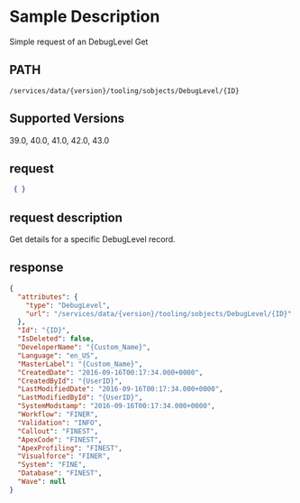 # Sample Description
Simple request of an DebugLevel Get

## PATH
```
/services/data/{version}/tooling/sobjects/DebugLevel/{ID}
```
## Supported Versions
39.0, 40.0, 41.0, 42.0, 43.0

## request
```json
 { }
```

## request description
Get details for a specific DebugLevel record.

## response
```json
{
  "attributes": {
    "type": "DebugLevel",
    "url": "/services/data/{version}/tooling/sobjects/DebugLevel/{ID}"
  },
  "Id": "{ID}",
  "IsDeleted": false,
  "DeveloperName": "{Custom_Name}",
  "Language": "en_US",
  "MasterLabel": "{Custom_Name}",
  "CreatedDate": "2016-09-16T00:17:34.000+0000",
  "CreatedById": "{UserID}",
  "LastModifiedDate": "2016-09-16T00:17:34.000+0000",
  "LastModifiedById": "{UserID}",
  "SystemModstamp": "2016-09-16T00:17:34.000+0000",
  "Workflow": "FINER",
  "Validation": "INFO",
  "Callout": "FINEST",
  "ApexCode": "FINEST",
  "ApexProfiling": "FINEST",
  "Visualforce": "FINER",
  "System": "FINE",
  "Database": "FINEST",
  "Wave": null
}
```
